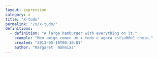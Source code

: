```yaml
---
layout: expression
category: x
title: "X-tudo"
permalink: "/x/x-tudo/"
definitions:
  - definition: "A large hamburger with everything on it."
    example: "Meu amigo comeu um x-tudo e agora est\u00e1 cheio."
    created: "2013-05-10T00:10:01"
    author: "Margaret  Nahmias"
---
```

